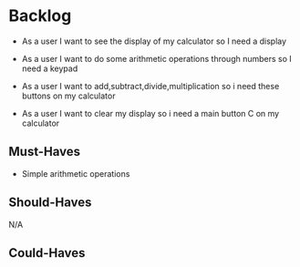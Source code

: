 
# Backlog

- As a user I want to see the display of my calculator   so I need a display
- As a user I want to do some arithmetic operations  through numbers so I need a keypad
- As a user I want to add,subtract,divide,multiplication so i need these buttons on my calculator
  
- As a user I want to clear my display so i need a main button C on my calculator

## Must-Haves

- Simple arithmetic operations

## Should-Haves

N/A

## Could-Haves
